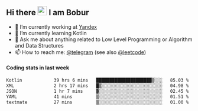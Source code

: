 ## Hi there <img src="https://media.giphy.com/media/hvRJCLFzcasrR4ia7z/giphy.gif" width="25px" height="25px"> I am Bobur

- 💼 I’m currently working at [Yandex](https://yandex.ru/)
- 🌱 I’m currently learning Kotlin
- 💬 Ask me about anything related to Low Level Programming or Algorithm and Data Structures
- 📫 How to reach me: [@telegram](https://t.me/octoant) (see also [@leetcode](https://leetcode.com/octoant/))    

#### Coding stats in last week

<!--START_SECTION:waka-->

```txt
Kotlin            39 hrs 6 mins   █████████████████████▒░░░   85.03 %
XML               2 hrs 17 mins   █▒░░░░░░░░░░░░░░░░░░░░░░░   04.98 %
JSON              1 hr 7 mins     ▓░░░░░░░░░░░░░░░░░░░░░░░░   02.45 %
YAML              41 mins         ▒░░░░░░░░░░░░░░░░░░░░░░░░   01.51 %
textmate          27 mins         ▒░░░░░░░░░░░░░░░░░░░░░░░░   01.00 %
```

<!--END_SECTION:waka-->
